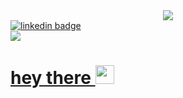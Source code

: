 <div id="header" align="center">
 <img src=https://media.giphy.com/media/v1.Y2lkPTc5MGI3NjExZXkyNzh2MG53eDd3YWFtanl1aWxxeTFiNmlnMzAwNWgydXh4ZTNpcyZlcD12MV9pbnRlcm5hbF9naWZfYnlfaWQmY3Q9cw/M9gbBd9nbDrOTu1Mqx/giphy.gif>
</div>
<div id="Badges">
  <a href="https://www.linkedin.com/in/ansh-goel-0bb71a289">
  <img src="https://img.shields.io/badge/linkedin-blue?logo=linkedin&logocolor=white&style=for-the-badge" alt="linkedin badge">
  </a> 
  <div >
    <a href="https://github.com/antonkomarev/github-profile-views-counter.git">
      <img src="https://komarev.com/ghpvc/?username=your-github-AnshGoel01&style=flat-square&color=blue">
      <h1>
  hey there
  <img src="https://media.giphy.com/media/hvRJCLFzcasrR4ia7z/giphy.gif" width="30px"/>
</h1>
  </div>
